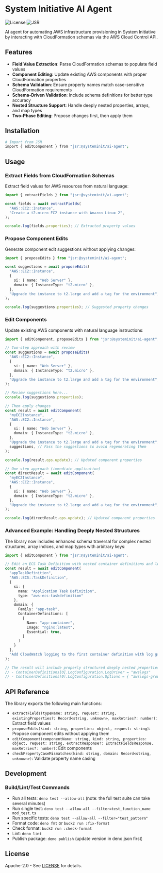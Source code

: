 # System Initiative AI Agent

![License](https://img.shields.io/badge/license-Apache--2.0-blue)
![JSR](https://jsr.io/badges/@systeminit/ai-agent)

AI agent for automating AWS infrastructure provisioning in System Initiative by
interacting with CloudFormation schemas via the AWS Cloud Control API.

## Features

- **Field Value Extraction**: Parse CloudFormation schemas to populate field
  values
- **Component Editing**: Update existing AWS components with proper
  CloudFormation properties
- **Schema Validation**: Ensure property names match case-sensitive
  CloudFormation requirements
- **Schema-Driven Validation**: Include schema definitions for better type accuracy
- **Nested Structure Support**: Handle deeply nested properties, arrays, and map types
- **Two-Phase Editing**: Propose changes first, then apply them

## Installation

```sh
# Import from JSR
import { editComponent } from "jsr:@systeminit/ai-agent";
```

## Usage

### Extract Fields from CloudFormation Schemas

Extract field values for AWS resources from natural language:

```ts
import { extractFields } from "jsr:@systeminit/ai-agent";

const fields = await extractFields(
  "AWS::EC2::Instance",
  "Create a t2.micro EC2 instance with Amazon Linux 2",
);

console.log(fields.properties); // Extracted property values
```

### Propose Component Edits

Generate component edit suggestions without applying changes:

```ts
import { proposeEdits } from "jsr:@systeminit/ai-agent";

const suggestions = await proposeEdits(
  "AWS::EC2::Instance",
  {
    si: { name: "Web Server" },
    domain: { InstanceType: "t2.micro" },
  },
  "Upgrade the instance to t2.large and add a tag for the environment",
);

console.log(suggestions.properties); // Suggested property changes
```

### Edit Components

Update existing AWS components with natural language instructions:

```ts
import { editComponent, proposeEdits } from "jsr:@systeminit/ai-agent";

// Two-step approach with review
const suggestions = await proposeEdits(
  "AWS::EC2::Instance",
  {
    si: { name: "Web Server" },
    domain: { InstanceType: "t2.micro" },
  },
  "Upgrade the instance to t2.large and add a tag for the environment",
);

// Review suggestions here...
console.log(suggestions.properties);

// Then apply changes
const result = await editComponent(
  "myEC2Instance",
  "AWS::EC2::Instance",
  {
    si: { name: "Web Server" },
    domain: { InstanceType: "t2.micro" },
  },
  "Upgrade the instance to t2.large and add a tag for the environment",
  suggestions, // Pass the suggestions to avoid regenerating them
);

console.log(result.ops.update); // Updated component properties

// One-step approach (immediate application)
const directResult = await editComponent(
  "myEC2Instance",
  "AWS::EC2::Instance",
  {
    si: { name: "Web Server" },
    domain: { InstanceType: "t2.micro" },
  },
  "Upgrade the instance to t2.large and add a tag for the environment",
);

console.log(directResult.ops.update); // Updated component properties
```

### Advanced Example: Handling Deeply Nested Structures

The library now includes enhanced schema traversal for complex nested structures, array indices, and map types with arbitrary keys:

```ts
import { editComponent } from "jsr:@systeminit/ai-agent";

// Edit an ECS Task Definition with nested container definitions and log configuration
const result = await editComponent(
  "appTaskDefinition",
  "AWS::ECS::TaskDefinition",
  {
    si: { 
      name: "Application Task Definition",
      type: "aws-ecs-taskdefinition"
    },
    domain: {
      Family: "app-task",
      ContainerDefinitions: [
        {
          Name: "app-container",
          Image: "nginx:latest",
          Essential: true,
        }
      ]
    }
  },
  "Add CloudWatch logging to the first container definition with log group '/ecs/app-logs' and region 'us-west-2'"
);

// The result will include properly structured deeply nested properties:
// - ContainerDefinitions[0].LogConfiguration.LogDriver = "awslogs"
// - ContainerDefinitions[0].LogConfiguration.Options = { "awslogs-group": "/ecs/app-logs", ... }
```

## API Reference

The library exports the following main functions:

- `extractFields(typeName: string, request: string, existingProperties?: Record<string, unknown>, maxRetries?: number)`:
  Extract field values
- `proposeEdits(kind: string, properties: object, request: string)`:
  Propose component edits without applying them
- `editComponent(componentName: string, kind: string, properties: object, request: string, extractResponse?: ExtractFieldsResponse, maxRetries?: number)`:
  Edit components
- `checkPropertyCaseMismatches(kind: string, domain: Record<string, unknown>)`:
  Validate property name casing

## Development

### Build/Lint/Test Commands

- Run all tests: `deno test --allow-all` (note: the full test suite can take
  several minutes)
- Run single test:
  `deno test --allow-all --filter=test_function_name mod_test.ts`
- Run specific tests: `deno test --allow-all --filter="test_pattern"`
- Format code: `deno fmt` or `buck2 run :fix-format`
- Check format: `buck2 run :check-format`
- Lint: `deno lint`
- Publish package: `deno publish` (update version in deno.json first)

## License

Apache-2.0 - See [LICENSE](LICENSE) for details.
